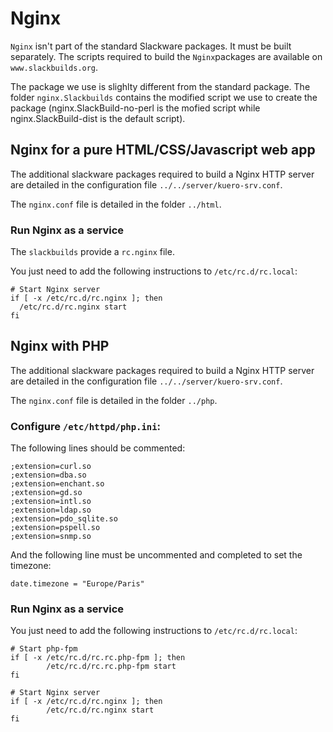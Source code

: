 # Nginx

`Nginx` isn't part of the standard Slackware packages. It must be built separately. The scripts required to build the `Nginx`packages are available on `www.slackbuilds.org`.

The package we use is slighlty different from the standard package. The folder `nginx.Slackbuilds` contains the modified script we use to create the package (nginx.SlackBuild-no-perl is the mofied script while nginx.SlackBuild-dist is the default script).


## Nginx for a pure HTML/CSS/Javascript web app

The additional slackware packages required to build a Nginx HTTP server are detailed in the configuration file `../../server/kuero-srv.conf`.

The `nginx.conf` file is detailed in the folder `../html`.


### Run Nginx as a service

The `slackbuilds` provide a `rc.nginx` file.

You just need to add the following instructions to `/etc/rc.d/rc.local`:

    # Start Nginx server
    if [ -x /etc/rc.d/rc.nginx ]; then
      /etc/rc.d/rc.nginx start
    fi


## Nginx with PHP

The additional slackware packages required to build a Nginx HTTP server are detailed in the configuration file `../../server/kuero-srv.conf`.

The `nginx.conf` file is detailed in the folder `../php`.


### Configure `/etc/httpd/php.ini`:

The following lines should be commented:

    ;extension=curl.so
    ;extension=dba.so
    ;extension=enchant.so
    ;extension=gd.so
    ;extension=intl.so
    ;extension=ldap.so
    ;extension=pdo_sqlite.so
    ;extension=pspell.so
    ;extension=snmp.so

And the following line must be uncommented and completed to set the timezone:

    date.timezone = "Europe/Paris"


### Run Nginx as a service

You just need to add the following instructions to `/etc/rc.d/rc.local`:

    # Start php-fpm
    if [ -x /etc/rc.d/rc.rc.php-fpm ]; then
            /etc/rc.d/rc.rc.php-fpm start
    fi

    # Start Nginx server
    if [ -x /etc/rc.d/rc.nginx ]; then
            /etc/rc.d/rc.nginx start
    fi

#
